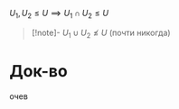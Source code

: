 $U_{1}, U_{2}\leq U\implies U_{1}\cap U_{2}\leq U$

>[!note]- $U_{1}\cup U_{2}\not\leq U$ (почти никогда)
# Док-во

очев